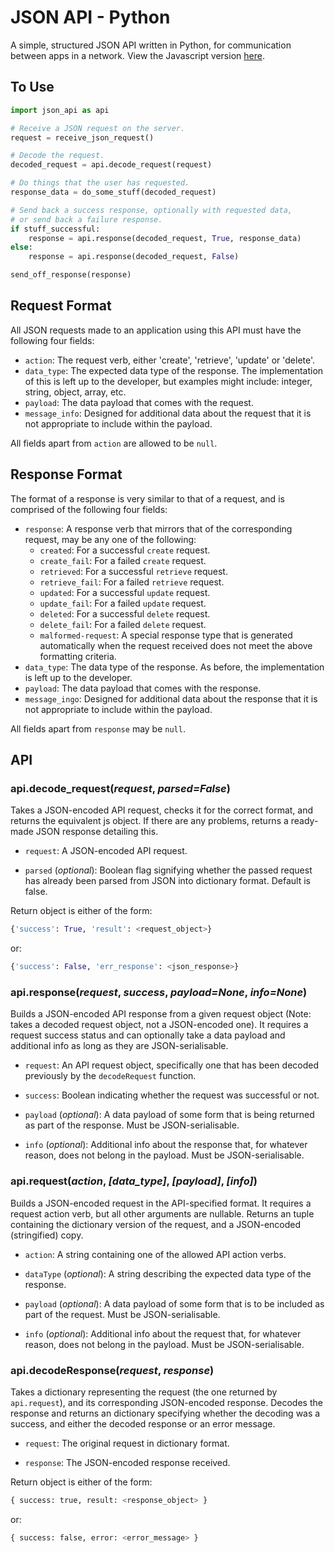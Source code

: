 JSON API - Python
=================

A simple, structured JSON API written in Python, for communication between apps in a network. View the Javascript version [here](https://github.com/Ap0c/json-api-js).

## To Use

```py
import json_api as api

# Receive a JSON request on the server.
request = receive_json_request()

# Decode the request.
decoded_request = api.decode_request(request)

# Do things that the user has requested.
response_data = do_some_stuff(decoded_request)

# Send back a success response, optionally with requested data,
# or send back a failure response.
if stuff_successful:
    response = api.response(decoded_request, True, response_data)
else:
    response = api.response(decoded_request, False)

send_off_response(response)

```

## Request Format

All JSON requests made to an application using this API must have the following four fields:

- `action`: The request verb, either 'create', 'retrieve', 'update' or 'delete'.
- `data_type`: The expected data type of the response. The implementation of this is left up to the developer, but examples might include: integer, string, object, array, etc.
- `payload`: The data payload that comes with the request.
- `message_info`: Designed for additional data about the request that it is not appropriate to include within the payload.

All fields apart from `action` are allowed to be `null`.

## Response Format

The format of a response is very similar to that of a request, and is comprised of the following four fields:

- `response`: A response verb that mirrors that of the corresponding request, may be any one of the following:
    + `created`: For a successful `create` request.
    + `create_fail`: For a failed `create` request.
    + `retrieved`: For a successful `retrieve` request.
    + `retrieve_fail`: For a failed `retrieve` request.
    + `updated`: For a successful `update` request.
    + `update_fail`: For a failed `update` request.
    + `deleted`: For a successful `delete` request.
    + `delete_fail`: For a failed `delete` request.
    + `malformed-request`: A special response type that is generated automatically when the request received does not meet the above formatting criteria.
- `data_type`: The data type of the response. As before, the implementation is left up to the developer.
- `payload`: The data payload that comes with the response.
- `message_ingo`: Designed for additional data about the response that it is not appropriate to include within the payload.

All fields apart from `response` may be `null`.

## API

### api.decode_request(*request*, *parsed=False*)

Takes a JSON-encoded API request, checks it for the correct format, and returns the equivalent js object. If there are any problems, returns a ready-made JSON response detailing this.

- `request`: A JSON-encoded API request.

- `parsed` (*optional*): Boolean flag signifying whether the passed request has already been parsed from JSON into dictionary format. Default is false.

Return object is either of the form:

```py
{'success': True, 'result': <request_object>}
```

or:

```py
{'success': False, 'err_response': <json_response>}
```

### api.response(*request*, *success*, *payload=None*, *info=None*)

Builds a JSON-encoded API response from a given request object (Note: takes a decoded request object, not a JSON-encoded one). It requires a request success status and can optionally take a data payload and additional info as long as they are JSON-serialisable.

- `request`: An API request object, specifically one that has been decoded previously by the `decodeRequest` function.

- `success`: Boolean indicating whether the request was successful or not.

- `payload` (*optional*): A data payload of some form that is being returned as part of the response. Must be JSON-serialisable.

- `info` (*optional*): Additional info about the response that, for whatever reason, does not belong in the payload. Must be JSON-serialisable.

### api.request(*action*, *[data_type]*, *[payload]*, *[info]*)

Builds a JSON-encoded request in the API-specified format. It requires a request action verb, but all other arguments are nullable. Returns an tuple containing the dictionary version of the request, and a JSON-encoded (stringified) copy.

- `action`: A string containing one of the allowed API action verbs.

- `dataType` (*optional*): A string describing the expected data type of the response.

- `payload` (*optional*): A data payload of some form that is to be included as part of the request. Must be JSON-serialisable.

- `info` (*optional*): Additional info about the request that, for whatever reason, does not belong in the payload. Must be JSON-serialisable.

### api.decodeResponse(*request*, *response*)

Takes a dictionary representing the request (the one returned by `api.request`), and its corresponding JSON-encoded response. Decodes the response and returns an dictionary specifying whether the decoding was a success, and either the decoded response or an error message.

- `request`: The original request in dictionary format.

- `response`: The JSON-encoded response received.

Return object is either of the form:

```py
{ success: true, result: <response_object> }
```

or:

```py
{ success: false, error: <error_message> }
```



